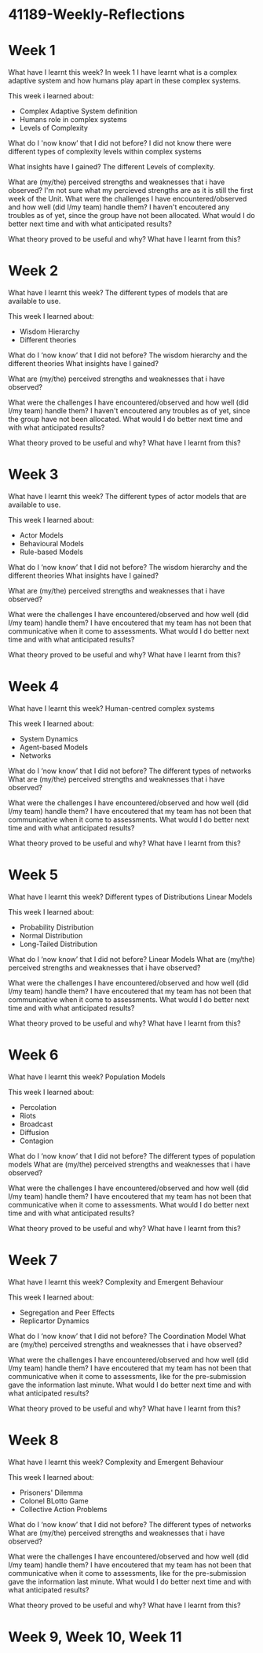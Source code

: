 # 41189-Weekly-Reflections
# Week 1
What have I learnt this week?
In week 1 I have learnt what is a complex adaptive system and how humans play apart in these complex systems.

This week i learned about:
- Complex Adaptive System definition
- Humans role in complex systems
- Levels of Complexity 

What do I 'now know’ that I did not before?
I did not know there were different types of complexity levels within complex systems

What insights have I gained?
The different Levels of complexity.

What are (my/the) perceived strengths and weaknesses that i have observed?
I'm not sure what my percieved strengths are as it is still the first week of the Unit.
What were the challenges I have encountered/observed and how well (did I/my team) handle them?
I haven't encoutered any troubles as of yet, since the group have not been allocated.
What would I do better next time and with what anticipated results?

What theory proved to be useful and why? What have I learnt from this?

# Week 2

What have I learnt this week?
The different types of models that are available to use.

This week I learned about:
- Wisdom Hierarchy
- Different theories

What do I ‘now know’ that I did not before?
The wisdom hierarchy and the different theories 
What insights have I gained?

What are (my/the) perceived strengths and weaknesses that i have observed?

What were the challenges I have encountered/observed and how well (did I/my team) handle them?
I haven't encoutered any troubles as of yet, since the group have not been allocated.
What would I do better next time and with what anticipated results?

What theory proved to be useful and why? What have I learnt from this?

# Week 3

What have I learnt this week?
The different types of actor models that are available to use.

This week I learned about:
- Actor Models
- Behavioural Models
- Rule-based Models

What do I ‘now know’ that I did not before?
The wisdom hierarchy and the different theories 
What insights have I gained?

What are (my/the) perceived strengths and weaknesses that i have observed?

What were the challenges I have encountered/observed and how well (did I/my team) handle them?
I have encoutered that my team has not been that communicative when it come to assessments. 
What would I do better next time and with what anticipated results?

What theory proved to be useful and why? What have I learnt from this?

# Week 4

What have I learnt this week?
Human-centred complex systems

This week I learned about:
- System Dynamics
- Agent-based Models
- Networks

What do I ‘now know’ that I did not before?
The different types of networks
What are (my/the) perceived strengths and weaknesses that i have observed?

What were the challenges I have encountered/observed and how well (did I/my team) handle them?
I have encoutered that my team has not been that communicative when it come to assessments. 
What would I do better next time and with what anticipated results?

What theory proved to be useful and why? What have I learnt from this?

# Week 5

What have I learnt this week?
Different types of Distributions
Linear Models

This week I learned about:
- Probability Distribution
- Normal Distribution
- Long-Tailed Distribution

What do I ‘now know’ that I did not before?
Linear Models
What are (my/the) perceived strengths and weaknesses that i have observed?

What were the challenges I have encountered/observed and how well (did I/my team) handle them?
I have encoutered that my team has not been that communicative when it come to assessments. 
What would I do better next time and with what anticipated results?

What theory proved to be useful and why? What have I learnt from this?

# Week 6

What have I learnt this week?
Population Models

This week I learned about:
- Percolation
- Riots
- Broadcast
- Diffusion
- Contagion

What do I ‘now know’ that I did not before?
The different types of population models
What are (my/the) perceived strengths and weaknesses that i have observed?

What were the challenges I have encountered/observed and how well (did I/my team) handle them?
I have encoutered that my team has not been that communicative when it come to assessments. 
What would I do better next time and with what anticipated results?

What theory proved to be useful and why? What have I learnt from this?

# Week 7

What have I learnt this week?
Complexity and Emergent Behaviour

This week I learned about:
- Segregation and Peer Effects
- Replicartor Dynamics

What do I ‘now know’ that I did not before?
The Coordination Model
What are (my/the) perceived strengths and weaknesses that i have observed?

What were the challenges I have encountered/observed and how well (did I/my team) handle them?
I have encoutered that my team has not been that communicative when it come to assessments, like for the pre-submission gave the information last minute.
What would I do better next time and with what anticipated results?

What theory proved to be useful and why? What have I learnt from this?

# Week 8

What have I learnt this week?
Complexity and Emergent Behaviour

This week I learned about:
- Prisoners' Dilemma 
- Colonel BLotto Game
- Collective Action Problems

What do I ‘now know’ that I did not before?
The different types of networks
What are (my/the) perceived strengths and weaknesses that i have observed?

What were the challenges I have encountered/observed and how well (did I/my team) handle them?
I have encoutered that my team has not been that communicative when it come to assessments, like for the pre-submission gave the information last minute.
What would I do better next time and with what anticipated results?

What theory proved to be useful and why? What have I learnt from this?

# Week 9, Week 10, Week 11



